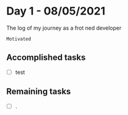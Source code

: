 # Day 1 - 08/05/2021

The log of my journey as a frot ned developer

    Motivated

## Accomplished tasks

- [ ] test

## Remaining tasks

- [ ] .

